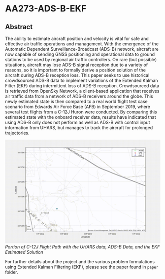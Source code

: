 # AA273-ADS-B-EKF
## Abstract
The ability to estimate aircraft position and velocity
is vital for safe and effective air traffic operations and
management. With the emergence of the Automatic Dependent
Surveillance-Broadcast (ADS-B) network, aircraft are now capable
of sending GNSS positioning and operational data to ground
stations to be used by regional air traffic controllers. On rare (but
possible) situations, aircraft may lose ADS-B signal reception due
to a variety of reasons, so it is important to formally derive a
position solution of the aircraft during ADS-B reception loss.
This paper seeks to use historical crowdsourced ADS-B data
to implement variations of the Extended Kalman Filter (EKF)
during intermittent loss of ADS-B reception. Crowdsourced data
is retrieved from OpenSky Network, a client-based application
that receives air traffic data from a network of ADS-B receivers
around the globe. This newly estimated state is then compared
to a real world flight test case scenario from Edwards Air Force
Base (AFB) in September 2019, where several test flights from a
C-12J Huron were conducted. By comparing this estimated state
with the onboard receiver data, results have indicated that using
ADS-B only does not perform as well as ADS-B with control input
information from UHARS, but manages to track the aircraft for
prolonged trajectories.

 

![](https://github.com/mwdacus/AA273-ADS-B-EKF/blob/main/video/animation_9_11.gif)
*Portion of C-12J Flight Path with the UHARS data, ADS-B Data, and the EKF Estimated Solution*

For further details about the project and the various problem formulations using Extended Kalman Filtering (EKF), please see the paper found in `paper` folder.

